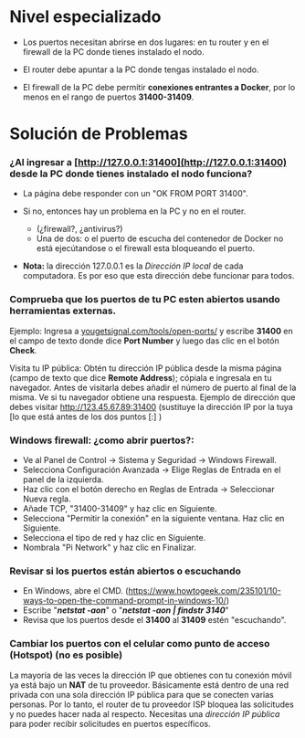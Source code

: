 # Nivel especializado

- Los puertos necesitan abrirse en dos lugares: en tu router  y en el firewall de la PC donde tienes instalado el nodo. 

- El router debe apuntar a la PC donde tengas instalado el nodo. 

- El firewall de la PC debe permitir **conexiones entrantes a Docker**, por lo menos en el rango de puertos **31400-31409**.

# Solución de Problemas

### ¿Al ingresar a [http://127.0.0.1:31400](http://127.0.0.1:31400) desde la PC donde tienes instalado el nodo funciona?
 
- La página debe responder con un "OK FROM PORT 31400". 

- Si no, entonces hay un problema en la PC y no en el router. 
  - (¿firewall?, ¿antivirus?)
  - Una de dos: o el puerto de escucha del contenedor de Docker no está ejecútandose o el firewall esta bloqueando el puerto. 

- **Nota:** la dirección 127.0.0.1 es la *Dirección IP local* de cada computadora. Es por eso que esta dirección debe funcionar para todos. 

### Comprueba que los puertos de tu PC esten abiertos usando herramientas externas.

Ejemplo: Ingresa a [yougetsignal.com/tools/open-ports/](http://yougetsignal.com/tools/open-ports/) y escribe **31400** en el campo de texto donde dice **Port Number** y luego das clic en el botón **Check**.

Visita tu IP pública: Obtén tu dirección IP pública desde la misma página (campo de texto que dice **Remote Address**); cópiala e ingresala en tu navegador. Antes de visitarla debes añadir el número de puerto al final de la misma. Ve si tu navegador obtiene una respuesta. Ejemplo de dirección que debes visitar http://123.45.67.89:31400 (sustituye la dirección IP por la tuya [lo que está antes de los dos puntos [:] )

### Windows firewall: ¿como abrir puertos?:

- Ve al Panel de Control -> Sistema y Seguridad -> Windows Firewall.
- Selecciona Configuración Avanzada -> Elige Reglas de Entrada en el panel de la izquierda.
- Haz clic con el botón derecho en Reglas de Entrada -> Seleccionar Nueva regla.
- Añade TCP, "31400-31409" y haz clic en Siguiente.
- Selecciona "Permitir la conexión" en la siguiente ventana. Haz clic en Siguiente.
- Selecciona el tipo de red y haz clic en Siguiente.
- Nombrala "Pi Network" y haz clic en Finalizar.


### Revisar si los puertos están abiertos o escuchando

- En Windows, abre el CMD. (https://www.howtogeek.com/235101/10-ways-to-open-the-command-prompt-in-windows-10/)
- Escribe "**_netstat -aon_**" o "**_netstat -aon | findstr 3140_**"
- Revisa que los puertos desde el **31400** al **31409** estén "escuchando".

### Cambiar los puertos con el celular como punto de acceso (Hotspot) (no es posible)
La mayoría de las veces la dirección IP que obtienes con tu conexión móvil ya está bajo un **NAT** de tu proveedor. Básicamente está dentro de una red privada con una sola dirección IP pública para que se conecten varias personas. Por lo tanto, el router de tu proveedor ISP bloquea las solicitudes y no puedes hacer nada al respecto. Necesitas una _dirección IP pública_ para poder recibir solicitudes en puertos específicos.